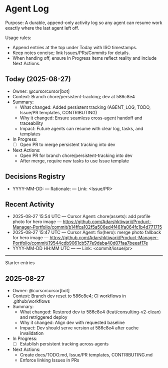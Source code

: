 # Agent Log

Purpose: A durable, append-only activity log so any agent can resume work exactly where the last agent left off.

Usage rules:
- Append entries at the top under Today with ISO timestamps.
- Keep notes concise; link Issues/PRs/Commits for details.
- When handing off, ensure In Progress items reflect reality and include Next Actions.

## Today (2025-08-27)
- Owner: @cursorcursor[bot]
- Context: Branch chore/persistent-tracking; dev at 586c8e4
- Summary:
  - What changed: Added persistent tracking (AGENT_LOG, TODO, Issue/PR templates, CONTRIBUTING)
  - Why it changed: Ensure seamless cross-agent handoff and traceability
  - Impact: Future agents can resume with clear log, tasks, and templates
- In Progress:
  - [ ] Open PR to merge persistent tracking into dev
- Next Actions:
  - Open PR for branch chore/persistent-tracking into dev
  - After merge, require new tasks to use Issue template

## Decisions Registry
- YYYY-MM-DD: <decision> — Rationale: <why> — Link: <Issue/PR>

## Recent Activity
- 2025-08-27 15:54 UTC — Cursor Agent: chore(assets): add profile photo for hero image — https://github.com/Adarshktiwarii/Product-Manager-Portfolio/commit/b14ffca102f5a506ed4f461fa064fc1b4d771715
- 2025-08-27 15:47 UTC — Cursor Agent: fix(hero): merge photo fallback for hero image — https://github.com/Adarshktiwarii/Product-Manager-Portfolio/commit/19544cdb9061cb577e9daba40d07faa7beeaf17e
- YYYY-MM-DD HH:MM UTC — <short action> — Link: <commit/issue/pr>

---

Starter entries

## 2025-08-27
- Owner: @cursorcursor[bot]
- Context: Branch dev reset to 586c8e4; CI workflows in .github/workflows
- Summary:
  - What changed: Restored dev to 586c8e4 (feat/consulting-v2-clean) and retriggered deploy
  - Why it changed: Align dev with requested baseline
  - Impact: Dev should serve version at 586c8e4 after cache invalidation
- In Progress:
  - [ ] Establish persistent tracking across agents
- Next Actions:
  - Create docs/TODO.md, Issue/PR templates, CONTRIBUTING.md
  - Enforce linking Issues in PRs

